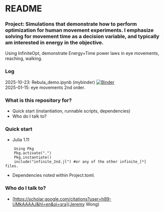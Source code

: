 # README #

### Project: Simulations that demonstrate how to perform optimization for human movement experiments. I emphasize solving for movement time as a decision variable, and typically am interested in energy in the objective. 

Using InfiniteOpt, demonstrate Energy+Time power laws in eye movements, reaching, walking.

### Log
2025-10-23: Rebula_demo.ipynb (mybinder)   [![Binder](https://mybinder.org/badge_logo.svg)](https://mybinder.org/v2/gh/jeremydwong/infinite_rwl/main?filepath=Rebula_demo.ipynb) <br>
2025-01-15: eye movements 2nd order.

### What is this repository for? ###

* Quick start (instantiation, runnable scripts, dependencies) <br>
* Who do I talk to? <br>

### Quick start ###

* Julia 1.11
```
    Using Pkg
    Pkg.activate(".")
    Pkg.instantiate()
    include("infinite_2nd.jl") #or any of the other infinite_[*] files. 
```
* Dependencies
    noted within Project.toml. 

### Who do I talk to? ###
* [https://scholar.google.com/citations?user=h89-UMkAAAAJ&hl=en&oi=sra](Jeremy Wong)